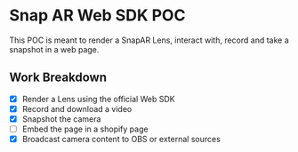 # Snap AR Web SDK POC

This POC is meant to render a SnapAR Lens, interact with, record and take a snapshot in a web page.

## Work Breakdown

- [x] Render a Lens using the official Web SDK
- [x] Record and download a video
- [x] Snapshot the camera
- [ ] Embed the page in a shopify page
- [x] Broadcast camera content to OBS or external sources
